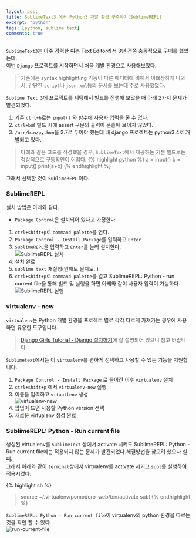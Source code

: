 ```yaml
---
layout: post
title: SublimeText3 에서 Python3 개발 환경 구축하기(SublimeREPL)
excerpt: "python"
tags: [python, sublime text]
comments: true
---
```


`SublimeText3`는 아주 강력한 ~~이쁜~~ Text Editor라서 3년 전쯤 충동적으로 구매를 했었는데,  
이번 `Django` 프로젝트를 시작하면서 처음 개발 환경으로 사용해보았다.
> 기존에는 syntax highlighting 기능이 다른 에디터에 비해서 이쁘장하게 나와서, 간단한 `script`나 `json`, `xml`등의 문서를 보는데 주로 사용했었다.

`Sublime Text 3`에 프로젝트를 세팅해서 빌드를 진행해 보았을 때 아래 2가지 문제가 발견되었다.

1. 기존 `ctrl+b`로는 `input()` 와 함수에 사용자 입력을 줄 수 없다.
2. `ctrl+b`로 빌드 시에 assert 구문의 출력이 콘솔에 보이지 않았다.
3. `/usr/bin/python`을 2.7로 두어야 했는데 내 django 프로젝트는 python3.4로 개발되고 있다.

> 아래와 같은 코드를 작성했을 경우, `SublimeText`에서 제공하는 기본 빌드로는 정상적으로 구동확인이 어렵다.
{% highlight python %}
a = input()
b = input()
print(a+b)
{% endhighlight %}

그래서 선택한 것이 `SublimeREPL` 이다.

### SublimeREPL

설치 방법은 아래와 같다.  
 - `Package Control`은 설치되어 있다고 가정한다.

1. `ctrl+shift+p`로 `command palette`를 연다. 
2. `Package Control - Install Package`를 입력하고 `Enter`
3. `SublimeREPL`을 입력하고 `Enter`를 눌러 설치한다.  
![SublimeREPL 설치]({{site.url}}/images/post/python/install-repl.png)
4. 설치 완료
5. `sublime text` 재실행(안해도 될지도..)
6. `ctrl+shift+p`로 `command palette`를 열고 SublimeREPL: Python - run current file을 통해 빌드 및 실행을 하면 아래와 같이 사용자 입력이 가능하다.  
![SublimeREPL 실행]({{site.url}}/images/post/python/sublimeREPL-run.png)

### virtualenv - new

`virtualenv`는 Python 개발 환경을 프로젝트 별로 각각 다르게 가져가는 경우에 사용하면 유용한 도구입니다.  
> [Django Girls Tutorial - Django 설치하기](http://tutorial.djangogirls.org/ko/django_installation/index.html)에 잘 설명되어 있으니 참고 바랍니다.

`Sublimetext`에서는 이 `virtualenv`를 편하게 선택하고 사용할 수 있는 기능을 지원합니다.  

1. `Package Control - Install Package` 로 들어간 이후 `virtualenv` 설치
2. `ctrl+shift+p` 에서 `virtualenv-new` 실행
3. 이름을 입력하고 `vitautlenv` 생성  
![virtualenv-new]({{site.url}}/images/post/python/virtualenv-new.png)
4. 팝업이 뜨면 사용할 Python version 선택
5. 새로운 virtualenv 생성 완료

### SublimeREPL: Python - Run current file


생성된 virtualenv를 `SublimeText` 상에서 activate 시켜도 SublimeREPL: Python - Run current file에는 적용되지 않는 문제가 발견되었다.~~해결방법을 찾으려 했으나 실패.~~  
그래서 아래와 같이 `terminal`상에서 virtualenv를 activate 시키고 `subl`를 실행하여 적용시켰다.

{% highlight sh %}
> source ~/.virtualenv/pomodoro_web/bin/activate
> subl
{% endhighlight %}

`SublimeREPL: Python - Run current file`이 virtualenv의 python 환경을 따르는 것을 확인 할 수 있다.  
![run-current-file]({{site.url}}/images/post/python/REPL_run_current_file.png)





















